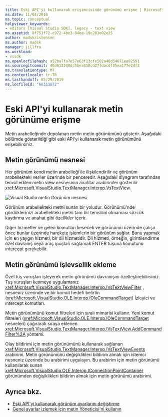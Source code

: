 ```yaml
---
title: Eski API'yi kullanarak erişimcisinde görünümü erişme | Microsoft Docs
ms.date: 11/04/2016
ms.topic: conceptual
helpviewer_keywords:
- editors [Visual Studio SDK], legacy - text view
ms.assetid: 8f751f72-c972-4be3-84ee-19c281e02e25
author: madskristensen
ms.author: madsk
manager: jillfra
ms.workload:
- vssdk
ms.openlocfilehash: a52ba7fa7e57e63f13cfe502a46d54071ee82591
ms.sourcegitcommit: 40d612240dc5bea418cd27fdacdf85ea177e2df3
ms.translationtype: MT
ms.contentlocale: tr-TR
ms.lasthandoff: 05/29/2019
ms.locfileid: "66313672"
---
```

# <a name="access-the-text-view-by-using-the-legacy-api"></a>Eski API'yi kullanarak metin görünüme erişme
Metin arabelleğinde depolanan metin metin görünümünü gösterir. Aşağıdaki bölümde gösterildiği gibi eski API'yi kullanarak metin görünümünü erişebilirsiniz.

## <a name="text-view-object"></a>Metin görünümü nesnesi
 Her görünüm kendi metin arabelleği ile ilişkilendirilir ve görünüm arabellekteki veriler üzerinde bir penceredir. Aşağıdaki diyagram tarafından temsil edilen metin view nesnesinin anahtar arabirimler gösterilir <xref:Microsoft.VisualStudio.TextManager.Interop.VsTextView>.

 ![Visual Studio metin Görünüm nesnesi](../extensibility/media/vstextview.gif)

 Görünüm arabellekteki metni sunan bir yoludur. Görünümü'nde gördüklerinizi arabellekteki metni tam bir temsilini olmaması sözcük kaydırma ve anahat gibi özellikler içerir.

 Diğer hizmetler ve gelen komutları kesecek ve görünümü üzerinde çalışır önce bunlar üzerinde harekete işlemlerin bir görünüm sağlar. Bunu yapmak için en yaygın hizmeti, bir dil hizmetidir. Dil hizmeti, örneğin, girintilendirme özel davranış veya araç ipuçları sağlamak ENTER tuşuna komutunu ıntercept gerekebilir.

## <a name="add-functionality-to-the-text-view"></a>Metin görünümü işlevsellik ekleme
 Özel tuş vuruşları işleyerek metin görünümü davranışını özelleştirebilirsiniz. Tuş vuruşları kesmeye uygulamanız <xref:Microsoft.VisualStudio.TextManager.Interop.IVsTextViewFilter> , nesneniz üzerinde ve bir komut hedefi belirtin (<xref:Microsoft.VisualStudio.OLE.Interop.IOleCommandTarget>) İzleyici ve ıntercept komutları.

 Metin görünümünü komut filtreleri için sıralı mimarisi kullanır. Yeni komut filtreleri (<xref:Microsoft.VisualStudio.OLE.Interop.IOleCommandTarget> nesneleri) çağırarak sıraya eklenen <xref:Microsoft.VisualStudio.TextManager.Interop.IVsTextView.AddCommandFilter%2A> yöntemi.

 Olay bildirimi için metin görünümünü kullanarak sağlanan <xref:Microsoft.VisualStudio.TextManager.Interop.IVsTextViewEvents> arabirimi. Metin görünümünü değişiklikleri bildirim almak için istemci nesneniz üzerinde bu arabirimi uygulayın. Bu arabirim için metin görünümü kullanılarak sunan <xref:Microsoft.VisualStudio.OLE.Interop.IConnectionPointContainer> görünümden değişiklikleri bildirim almak için metin görünümü arabirimi.

## <a name="see-also"></a>Ayrıca bkz.

- [Eski API'yi kullanarak görünüm ayarlarını değiştirme](../extensibility/changing-view-settings-by-using-the-legacy-api.md)
- [Genel ayarlar izlemek için metin Yöneticisi'ni kullanın](../extensibility/using-the-text-manager-to-monitor-global-settings.md)